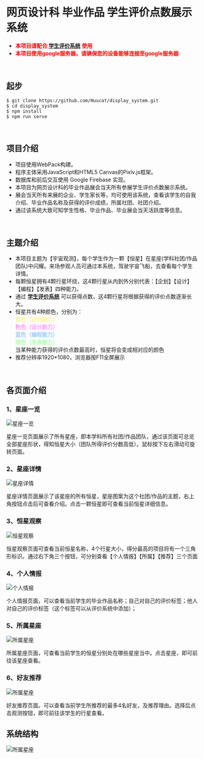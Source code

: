 # 网页设计科 毕业作品 学生评价点数展示系统
- <font color=red>**本项目请配合 [学生评价系统](https://huucat.github.io/evaluation_system/#/) 使用**</font>
- <font color=red>**本项目使用google服务器，请确保您的设备能够连接至google服务器**</font>

</br>

## 起步

    $ git clone https://github.com/Huucat/display_system.git
    $ cd display_system
    $ npm install
    $ npm run serve

</br>

## 项目介绍

- 项目使用WebPack构建。
- 程序主体采用JavaScript和HTML5 Canvas的Pixiv.js框架。
- 数据库和前后交互使用 Google Firebase 实现。
- 本项目为网页设计科的毕业作品展会当天所有参展学生评价点数展示系统。
- 展会当天所有来展的企业、学生家长等，均可使用该系统，查看该学生的自我介绍、毕业作品名称及获得的评价成绩，所属社团、社团介绍。</br>
- 通过该系统大致可知学生性格、毕业作品、毕业展会当天活跃度等信息。
</br>

## 主题介绍

- 本项目主题为【宇宙观测】，每个学生作为一颗【恒星】在星座(学科社团/作品团队)中闪耀。来场参观人员可通过本系统，驾驶宇宙飞船，去查看每个学生详情。
- 每颗恒星拥有4颗行星环绕，这4颗行星从内到外分别代表：【企划】【设计】【编程】【发表】四种能力。
- 通过 **[学生评价系统](https://huucat.github.io/evaluation_system/#/)** 可以获得点数，这4颗行星将根据获得的评价点数逐渐长大。
- 恒星共有4种颜色，分别为：</br>
  **<font color=#FFF390>黄色（企划能力）</font>**</br>
  **<font color=#FF99FF>粉色（设计能力）</font>**</br>
  **<font color=#99CCFF>蓝色（编程能力）</font>**</br>
  **<font color=#AAFFAA>绿色（发表能力）</font>**</br>
  当某种能力获得的评价点数最高时，恒星将会变成相对应的颜色
- 推荐分辨率1920*1080，浏览器按F11全屏展示
</br>

## 各页面介绍

### 1、星座一览
![星座一览](https://raw.githubusercontent.com/Huucat/display_system/master/READMEIMG/%E4%B8%BB%E9%A1%B5.png)

星座一览页面展示了所有星座，即本学科所有社团/作品团队，通过该页面可总览全部星座形状，得知恒星大小（团队所得评价分数高低）。鼠标按下左右滑动可旋转页面。

### 2、星座详情
![星座详情](https://raw.githubusercontent.com/Huucat/display_system/master/READMEIMG/%E6%98%9F%E5%BA%A7.png)

星座详情页面展示了该星座的所有恒星，星座图案为这个社团/作品的主题，右上角按钮点击后可查看介绍。点击一颗恒星即可查看当前恒星详细信息。

### 3、恒星观察
![恒星观察](https://raw.githubusercontent.com/Huucat/display_system/master/READMEIMG/%E6%81%92%E6%98%9F.png)

恒星观察页面可查看当前恒星名称，4个行星大小，得分最高的项目将有一个三角形标识。通过右下角三个按钮，可分别查看【个人情报】【所属】【推荐】三个页面

### 4、个人情报
![个人情报](https://raw.githubusercontent.com/Huucat/display_system/master/READMEIMG/%E6%83%85%E6%8A%A5.png)

个人情报页面，可以查看当前学生的毕业作品名称；自己对自己的评价标签；他人对自己的评价标签（这个标签可以从评价系统中添加）；

### 5、所属星座
![所属星座](https://raw.githubusercontent.com/Huucat/display_system/master/READMEIMG/%E6%89%80%E5%B1%9E.png)

所属星座页面，可查看当前学生的恒星分别处在哪些星座当中。点击星座，即可前往该星座查看。

### 6、好友推荐
![所属星座](https://raw.githubusercontent.com/Huucat/display_system/master/READMEIMG/%E6%8E%A8%E8%8D%90.png)

好友推荐页面。可以查看当前学生所推荐的最多4名好友，及推荐理由。选择后点击观测按钮，即可前往该学生的行星查看。

## 系统结构
![所属星座](https://raw.githubusercontent.com/Huucat/display_system/master/READMEIMG/%E7%B3%BB%E7%BB%9F%E6%9E%84%E9%80%A0.jpg)